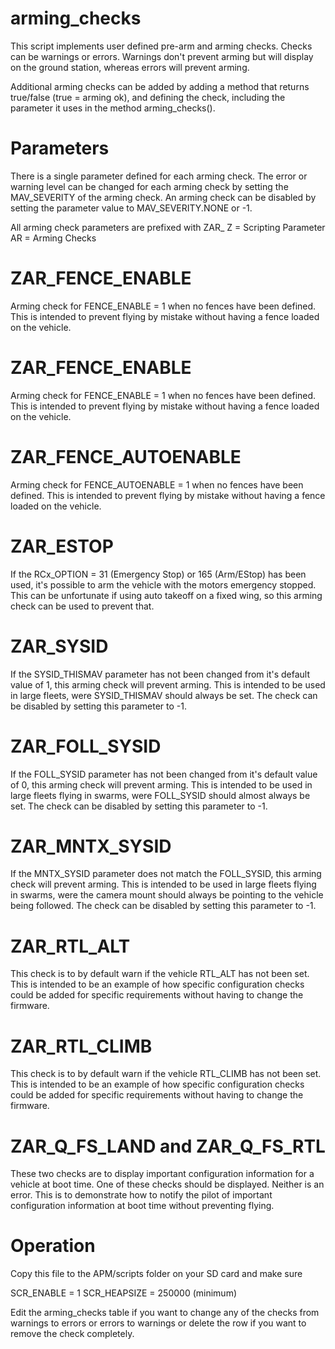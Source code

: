 # arming_checks

This script implements user defined pre-arm and arming checks. Checks
can be warnings or errors. Warnings don't prevent arming but will display
on the ground station, whereas errors will prevent arming.

Additional arming checks can be added by adding a method that returns true/false (true = arming ok), and defining the check, including the parameter it uses in the method arming_checks().

# Parameters

There is a single parameter defined for each arming check. The error or warning level can be changed for each arming check by setting the MAV_SEVERITY of the arming check. An arming check can be disabled by setting the parameter value to MAV_SEVERITY.NONE or -1.

All arming check parameters are prefixed with ZAR_
Z = Scripting Parameter
AR = Arming Checks

# ZAR_FENCE_ENABLE

Arming check for FENCE_ENABLE = 1 when no fences have been defined. This is intended to prevent flying by mistake without having a fence loaded on the vehicle.

# ZAR_FENCE_ENABLE

Arming check for FENCE_ENABLE = 1 when no fences have been defined. This is intended to prevent flying by mistake without having a fence loaded on the vehicle.

# ZAR_FENCE_AUTOENABLE

Arming check for FENCE_AUTOENABLE = 1 when no fences have been defined. This is intended to prevent flying by mistake without having a fence loaded on the vehicle.

# ZAR_ESTOP

If the RCx_OPTION = 31 (Emergency Stop) or 165 (Arm/EStop) has been used, it's possible to arm the vehicle with the motors emergency stopped. This can be unfortunate if using auto takeoff on a fixed wing, so this arming check can be used to prevent that.

# ZAR_SYSID

If the SYSID_THISMAV parameter has not been changed from it's default value of 1, this arming check will prevent arming. This is intended to be used in large fleets, were SYSID_THISMAV should always be set. The check can be disabled by setting this parameter to -1.

# ZAR_FOLL_SYSID

If the FOLL_SYSID parameter has not been changed from it's default value of 0, this arming check will prevent arming. This is intended to be used in large fleets flying in swarms, were FOLL_SYSID should almost always be set. The check can be disabled by setting this parameter to -1.

# ZAR_MNTX_SYSID

If the MNTX_SYSID parameter does not match the FOLL_SYSID, this arming check will prevent arming. This is intended to be used in large fleets flying in swarms, were the camera mount should always be pointing to the vehicle being followed. The check can be disabled by setting this parameter to -1.

# ZAR_RTL_ALT

This check is to by default warn if the vehicle RTL_ALT has not been set. This is intended to be an example of how specific configuration checks could be added for specific requirements without having to change the firmware.

# ZAR_RTL_CLIMB

This check is to by default warn if the vehicle RTL_CLIMB has not been set. This is intended to be an example of how specific configuration checks could be added for specific requirements without having to change the firmware.

# ZAR_Q_FS_LAND and ZAR_Q_FS_RTL

These two checks are to display important configuration information for a vehicle at boot time. One of these checks should be displayed. Neither is an error. This is to demonstrate how to notify the pilot of important configuration information at boot time without preventing flying.

# Operation

Copy this file to the APM/scripts folder on your SD card and make sure 

SCR_ENABLE = 1
SCR_HEAPSIZE = 250000 (minimum)

Edit the arming_checks table if you want to change any of the checks from warnings to errors or errors to warnings or delete the row if you want to remove the check completely.
